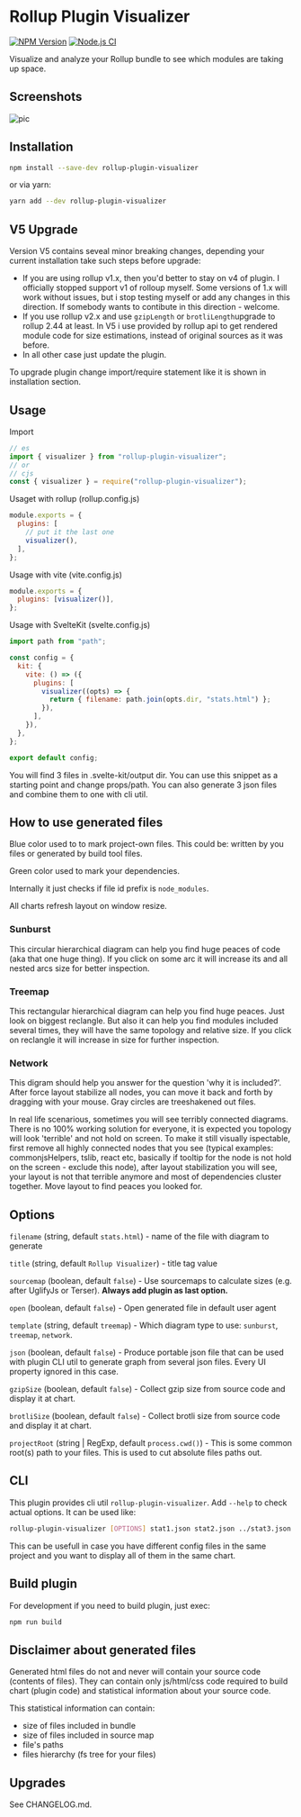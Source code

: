 # Rollup Plugin Visualizer

[![NPM Version](https://img.shields.io/npm/v/rollup-plugin-visualizer.svg)](https://npmjs.org/package/rollup-plugin-visualizer) [![Node.js CI](https://github.com/btd/rollup-plugin-visualizer/actions/workflows/node.js.yml/badge.svg)](https://github.com/btd/rollup-plugin-visualizer/actions/workflows/node.js.yml)

Visualize and analyze your Rollup bundle to see which modules are taking up space.

## Screenshots

![pic](https://github.com/btd/rollup-plugin-visualizer/blob/master/pics/collage.png?raw=true)

## Installation

```sh
npm install --save-dev rollup-plugin-visualizer
```

or via yarn:

```sh
yarn add --dev rollup-plugin-visualizer
```

## V5 Upgrade

Version V5 contains seveal minor breaking changes, depending your current installation take such steps before upgrade:

- If you are using rollup v1.x, then you'd better to stay on v4 of plugin. I officially stopped support v1 of rolloup myself. Some versions of 1.x will work without issues, but i stop testing myself or add any changes in this direction. If somebody wants to contibute in this direction - welcome.
- If you use rollup v2.x and use `gzipLength` or `brotliLength`upgrade to rollup 2.44 at least. In V5 i use provided by rollup api to get rendered module code for size estimations, instead of original sources as it was before.
- In all other case just update the plugin.

To upgrade plugin change import/require statement like it is shown in installation section.

## Usage

Import

```javascript
// es
import { visualizer } from "rollup-plugin-visualizer";
// or
// cjs
const { visualizer } = require("rollup-plugin-visualizer");
```

Usaget with rollup (rollup.config.js)

```js
module.exports = {
  plugins: [
    // put it the last one
    visualizer(),
  ],
};
```

Usage with vite (vite.config.js)

```js
module.exports = {
  plugins: [visualizer()],
};
```

Usage with SvelteKit (svelte.config.js)

```js
import path from "path";

const config = {
  kit: {
    vite: () => ({
      plugins: [
        visualizer((opts) => {
          return { filename: path.join(opts.dir, "stats.html") };
        }),
      ],
    }),
  },
};

export default config;
```

You will find 3 files in .svelte-kit/output dir. You can use this snippet as a starting point and change props/path.
You can also generate 3 json files and combine them to one with cli util.

## How to use generated files

Blue color used to to mark project-own files. This could be: written by you files or generated by build tool files.

Green color used to mark your dependencies.

Internally it just checks if file id prefix is `node_modules`.

All charts refresh layout on window resize.

### Sunburst

This circular hierarchical diagram can help you find huge peaces of code (aka that one huge thing). If you click on some arc it will increase its and all nested arcs size for better inspection.

### Treemap

This rectangular hierarchical diagram can help you find huge peaces. Just look on biggest reclangle. But also it can help you find modules included several times, they will have the same topology and relative size. If you click on reclangle it will increase in size for further inspection.

### Network

This digram should help you answer for the question 'why it is included?'. After force layout stabilize all nodes, you can move it back and forth by dragging with your mouse. Gray circles are treeshakened out files.

In real life scenarious, sometimes you will see terribly connected diagrams. There is no 100% working solution for everyone, it is expected you topology will look 'terrible' and not hold on screen. To make it still visually ispectable, first remove all highly connected nodes that you see (typical examples: commonjsHelpers, tslib, react etc, basically if tooltip for the node is not hold on the screen - exclude this node), after layout stabilization you will see, your layout is not that terrible anymore and most of dependencies cluster together. Move layout to find peaces you looked for.

## Options

`filename` (string, default `stats.html`) - name of the file with diagram to generate

`title` (string, default `Rollup Visualizer`) - title tag value

`sourcemap` (boolean, default `false`) - Use sourcemaps to calculate sizes (e.g. after UglifyJs or Terser). **Always add plugin as last option.**

`open` (boolean, default `false`) - Open generated file in default user agent

`template` (string, default `treemap`) - Which diagram type to use: `sunburst`, `treemap`, `network`.

`json` (boolean, default `false`) - Produce portable json file that can be used with plugin CLI util to generate graph from several json files. Every UI property ignored in this case.

`gzipSize` (boolean, default `false`) - Collect gzip size from source code and display it at chart.

`brotliSize` (boolean, default `false`) - Collect brotli size from source code and display it at chart.

`projectRoot` (string | RegExp, default `process.cwd()`) - This is some common root(s) path to your files. This is used to cut absolute files paths out.

## CLI

This plugin provides cli util `rollup-plugin-visualizer`. Add `--help` to check actual options. It can be used like:

```sh
rollup-plugin-visualizer [OPTIONS] stat1.json stat2.json ../stat3.json
```

This can be usefull in case you have different config files in the same project and you want to display all of them in the same chart.

## Build plugin

For development if you need to build plugin, just exec:

```js
npm run build
```

## Disclaimer about generated files

Generated html files do not and never will contain your source code (contents of files). They can contain only js/html/css code required to build chart (plugin code) and statistical information about your source code.

This statistical information can contain:

- size of files included in bundle
- size of files included in source map
- file's paths
- files hierarchy (fs tree for your files)

## Upgrades

See CHANGELOG.md.
